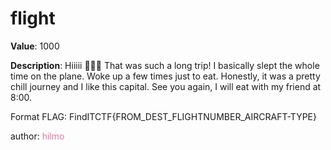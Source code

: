 # flight

**Value**: 1000

**Description**: Hiiiii 🥶🥶🥶 That was such a long trip! I basically slept the whole time on the plane. Woke up a few times just to eat. Honestly, it was a pretty chill journey and I like this capital. See you again, I will eat with my friend at 8:00.

Format FLAG: FindITCTF{FROM_DEST_FLIGHTNUMBER_AIRCRAFT-TYPE}

author: <span style="color:#f275a1;">hilmo</span>
